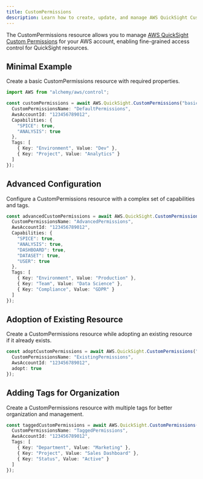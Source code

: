 ```yaml
---
title: CustomPermissions
description: Learn how to create, update, and manage AWS QuickSight CustomPermissionss using Alchemy Cloud Control.
---
```



The CustomPermissions resource allows you to manage [AWS QuickSight Custom Permissions](https://docs.aws.amazon.com/quicksight/latest/userguide/) for your AWS account, enabling fine-grained access control for QuickSight resources.

## Minimal Example

Create a basic CustomPermissions resource with required properties.

```ts
import AWS from "alchemy/aws/control";

const customPermissions = await AWS.QuickSight.CustomPermissions("basicCustomPermissions", {
  CustomPermissionsName: "DefaultPermissions",
  AwsAccountId: "123456789012",
  Capabilities: {
    "SPICE": true,
    "ANALYSIS": true
  },
  Tags: [
    { Key: "Environment", Value: "Dev" },
    { Key: "Project", Value: "Analytics" }
  ]
});
```

## Advanced Configuration

Configure a CustomPermissions resource with a complex set of capabilities and tags.

```ts
const advancedCustomPermissions = await AWS.QuickSight.CustomPermissions("advancedCustomPermissions", {
  CustomPermissionsName: "AdvancedPermissions",
  AwsAccountId: "123456789012",
  Capabilities: {
    "SPICE": true,
    "ANALYSIS": true,
    "DASHBOARD": true,
    "DATASET": true,
    "USER": true
  },
  Tags: [
    { Key: "Environment", Value: "Production" },
    { Key: "Team", Value: "Data Science" },
    { Key: "Compliance", Value: "GDPR" }
  ]
});
```

## Adoption of Existing Resource

Create a CustomPermissions resource while adopting an existing resource if it already exists.

```ts
const adoptCustomPermissions = await AWS.QuickSight.CustomPermissions("adoptExistingCustomPermissions", {
  CustomPermissionsName: "ExistingPermissions",
  AwsAccountId: "123456789012",
  adopt: true
});
``` 

## Adding Tags for Organization

Create a CustomPermissions resource with multiple tags for better organization and management.

```ts
const taggedCustomPermissions = await AWS.QuickSight.CustomPermissions("taggedCustomPermissions", {
  CustomPermissionsName: "TaggedPermissions",
  AwsAccountId: "123456789012",
  Tags: [
    { Key: "Department", Value: "Marketing" },
    { Key: "Project", Value: "Sales Dashboard" },
    { Key: "Status", Value: "Active" }
  ]
});
```
